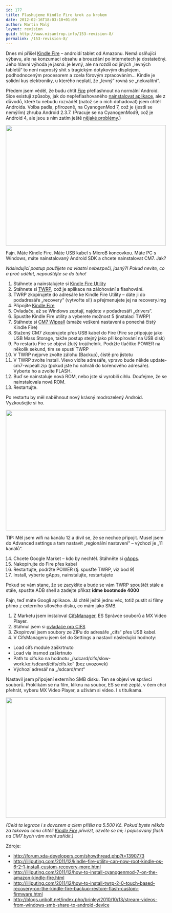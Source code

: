 ```yaml
---
id: 177
title: Flashujeme Kindle Fire krok za krokem
date: 2012-02-16T18:03:10+01:00
author: Martin Malý
layout: revision
guid: http://www.misantrop.info/153-revision-8/
permalink: /153-revision-8/
---
```

Dnes mi přišel [Kindle Fire](http://www.amazon.com/gp/product/B0051VVOB2/ref=as_li_ss_tl?ie=UTF8&tag=dein-20&linkCode=as2&camp=1789&creative=390957&creativeASIN=B0051VVOB2) &#8211; androidí tablet od Amazonu. Nemá oslňující výbavu, ale na konzumaci obsahu a brouzdání po internetech je dostatečný. Jeho hlavní výhoda je jasná: je levný, ale na rozdíl od jiných &#8222;levných tabletů&#8220; to není naprostý shit s tragickým dotykovým displejem, podhodnoceným procesorem a zcela fórovým zpracováním&#8230; Kindle je solidní kus elektroniky, u kterého neplatí, že &#8222;levný&#8220; rovná se &#8222;nekvalitní&#8220;.

<!--more-->

Předem jsem věděl, že budu chtít [Fire](http://www.amazon.com/gp/product/B0051VVOB2/ref=as_li_ss_tl?ie=UTF8&tag=dein-20&linkCode=as2&camp=1789&creative=390957&creativeASIN=B0051VVOB2) přeflashnout na normální Android. Sice existují způsoby, jak do nepřeflashovaného [nainstalovat aplikace](http://spravodaj.madaj.net/view.php/2012/02-ako-sa-naborit-do-kindle-fire-bez-rootovania), ale z důvodů, které tu nebudu rozvádět (natož se o nich dohadovat) jsem chtěl Androida. Volba padla, přirozeně, na CyanogenMod 7, což je (jestli se nemýlím) zhruba Android 2.3.7. (Pracuje se na CyanogenMod9, což je Android 4, ale jsou s ním zatím ještě [nějaké problémy](https://docs.google.com/spreadsheet/ccc?key=0ArJmKQhhE5AFdGd2U0F3dFlkcno3dmdreFRtWUUtYVE#gid=0).)

<a href="http://www.misantrop.info/flashujeme-kindle-fire-krok-za-krokem/20120216_009/" rel="attachment wp-att-157"><img class="aligncenter size-medium wp-image-157" title="20120216_009" src="http://www.misantrop.info/wp-content/uploads/2012/02/20120216_009-500x375.jpg" alt="" width="500" height="375" srcset="https://www.misantrop.info/wp-content/uploads/2012/02/20120216_009-500x375.jpg 500w, https://www.misantrop.info/wp-content/uploads/2012/02/20120216_009-200x150.jpg 200w, https://www.misantrop.info/wp-content/uploads/2012/02/20120216_009-1024x768.jpg 1024w, https://www.misantrop.info/wp-content/uploads/2012/02/20120216_009.jpg 1280w" sizes="(max-width: 500px) 100vw, 500px" /></a>

Fajn. Máte Kindle Fire. Máte USB kabel s MicroB koncovkou. Máte PC s Windows, máte nainstalovaný Android SDK a chcete nainstalovat CM7. Jak?

_Následující postup použijete na vlastní nebezpečí, jasný?! Pokud nevíte, co a proč udělat, nepouštějte se do toho!_

1. Stáhnete a nainstalujete si [Kindle Fire Utility](http://forum.xda-developers.com/showthread.php?t=1399889)  
2. Stáhnete si [TWRP](http://techerrata.com/file/twrp2/twrp-blaze-2.0.0RC0.img), což je aplikace na zálohování a flashování.  
3. TWRP zkopírujete do adresáře ke Kindle Fire Utility &#8211; dáte ji do podadresáře &#8222;recovery&#8220; (vytvořte si!) a přejmenujete jej na recovery.img  
4. Připojíte [Kindle Fire](http://www.amazon.com/gp/product/B0051VVOB2/ref=as_li_ss_tl?ie=UTF8&tag=dein-20&linkCode=as2&camp=1789&creative=390957&creativeASIN=B0051VVOB2)  
5. Ovladače, až se Windows zeptají, najdete v podadresáři &#8222;drivers&#8220;.  
6. Spustíte Kindle Fire utility a vyberete možnost 5 (instalaci TWRP)  
7. Stáhnete si [CM7 Wipeall](http://www.mediafire.com/?7afc1173l7yc0qv) (smaže veškerá nastavení a ponechá čistý Kindle Fire)  
8. Stažený CM7 zkopírujete přes USB kabel do Fire (Fire se připojuje jako USB Mass Storage, takže postup stejný jako při kopírování na USB disk)  
9. Po restartu Fire se objeví žlutý trojúhelník. Podržte tlačítko POWER na několik sekund, tím se spustí TWRP  
10. V TWRP nejprve zvolte zálohu (Backup), čistě pro jistotu  
11. V TWRP zvolte Install. Vlevo vidíte adresáře, vpravo bude někde update-cm7-wipeall.zip (pokud jste ho nahráli do kořenového adresáře). Vyberte ho a zvolte FLASH.  
12. Buď se nainstaluje nová ROM, nebo jste si vyrobili cihlu. Doufejme, že se nainstalovala nová ROM.  
13. Restartujte.

Po restartu by měl naběhnout nový krásný modrozelený Android. Vyzkoušejte si ho.

<a href="http://www.misantrop.info/flashujeme-kindle-fire-krok-za-krokem/20120216_010/" rel="attachment wp-att-156"><img class="aligncenter size-medium wp-image-156" title="20120216_010" src="http://www.misantrop.info/wp-content/uploads/2012/02/20120216_010-500x375.jpg" alt="" width="500" height="375" srcset="https://www.misantrop.info/wp-content/uploads/2012/02/20120216_010-500x375.jpg 500w, https://www.misantrop.info/wp-content/uploads/2012/02/20120216_010-200x150.jpg 200w, https://www.misantrop.info/wp-content/uploads/2012/02/20120216_010-1024x768.jpg 1024w, https://www.misantrop.info/wp-content/uploads/2012/02/20120216_010.jpg 1280w" sizes="(max-width: 500px) 100vw, 500px" /></a>

TIP: Měl jsem wifi na kanálu 12 a divil se, že se nechce připojit. Musel jsem do Advanced settings a tam nastavit &#8222;regionální nastavení&#8220; &#8211; výchozí je &#8222;11 kanálů&#8220;.

14. Chcete Google Market &#8211; kdo by nechtěl. Stáhněte si [gApps](http://goo-inside.me/gapps/gapps-gb-20110828-signed.zip).  
15. Nakopírujte do Fire přes kabel  
16. Restartujte, podržte POWER (tj. spusťte TWRP, viz bod 9)  
17. Install, vyberte gApps, nainstalujte, restartujete

Pokud se vám stane, že se zacyklíte a bude se vám TWRP spouštět stále a stále, spusťte ADB shell a zadejte příkaz **idme bootmode 4000**

Fajn, teď máte Googlí aplikace. Já chtěl ještě jednu věc, totiž pustit si filmy přímo z externího síťového disku, co mám jako SMB.

1. Z Marketu jsem instaloval <a href="https://market.android.com/details?id=ws.plattner.cifsmanager&hl=en" rel="nofollow" target="_blank">CifsManager</a>, ES Správce souborů a MX Video Player.  
2. Stáhnul jsem si <a href="http://forum.xda-developers.com/showthread.php?t=1396960" rel="nofollow" target="_blank">ovladače pro CIFS</a>  
3. Zkopíroval jsem soubory ze ZIPu do adresáře &#8222;cifs&#8220; přes USB kabel.  
4. V CifsManageru jsem šel do Settings a nastavil následující hodnoty:

  * Load cifs module zaškrtnuto
  * Load via insmod zaškrtnuto
  * Path to cifs.ko na hodnotu &#8222;/sdcard/cifs/slow-work.ko:/sdcard/cifs/cifs.ko&#8220; (bez uvozovek)
  * Výchozí adresář na &#8222;/sdcard/mnt&#8220;

Nastavil jsem připojení externího SMB disku. Ten se objeví ve správci souborů. Proklikám se na film, kliknu na soubor, ES se mě zeptá, v čem chci přehrát, vyberu MX Video Player, a užívám si video. I s titulkama.

<a href="http://www.misantrop.info/flashujeme-kindle-fire-krok-za-krokem/20120216_012/" rel="attachment wp-att-154"><img class="aligncenter size-medium wp-image-154" title="20120216_012" src="http://www.misantrop.info/wp-content/uploads/2012/02/20120216_012-500x375.jpg" alt="" width="500" height="375" srcset="https://www.misantrop.info/wp-content/uploads/2012/02/20120216_012-500x375.jpg 500w, https://www.misantrop.info/wp-content/uploads/2012/02/20120216_012-200x150.jpg 200w, https://www.misantrop.info/wp-content/uploads/2012/02/20120216_012-1024x768.jpg 1024w, https://www.misantrop.info/wp-content/uploads/2012/02/20120216_012.jpg 1280w" sizes="(max-width: 500px) 100vw, 500px" /></a>

_(Celá ta legrace i s dovozem a clem přišla na 5.500 Kč. Pokud byste někdo za takovou cenu chtěli [Kindle Fire](http://www.amazon.com/gp/product/B0051VVOB2/ref=as_li_ss_tl?ie=UTF8&tag=dein-20&linkCode=as2&camp=1789&creative=390957&creativeASIN=B0051VVOB2) přivézt, ozvěte se mi; i popisovaný flash na CM7 bych vám mohl zařídit.)_

Zdroje:

  * <http://forum.xda-developers.com/showthread.php?t=1390773>
  * <http://liliputing.com/2011/12/kindle-fire-utility-can-now-root-kindle-os-6-2-1-install-custom-recovery-more.html>
  * <http://liliputing.com/2011/12/how-to-install-cyanogenmod-7-on-the-amazon-kindle-fire.html>
  * <http://liliputing.com/2011/12/how-to-install-twrp-2-0-touch-based-recovery-on-the-kindle-fire-backup-restore-flash-custom-firmware.html>
  * <http://blogs.unbolt.net/index.php/brinley/2010/10/13/stream-videos-from-windows-smb-share-to-android-device>
